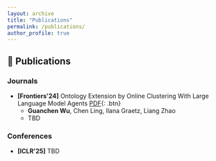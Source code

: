 ```yaml
---
layout: archive
title: "Publications"
permalink: /publications/
author_profile: true
---
```


## 📖 **Publications**

### **Journals**
- **[Frontiers'24]** Ontology Extension by Online Clustering With Large Language Model Agents [PDF](){: .btn} 
  + **Guanchen Wu**, Chen Ling, Ilana Graetz, Liang Zhao
  + TBD

### **Conferences**
- **[ICLR'25]** TBD




